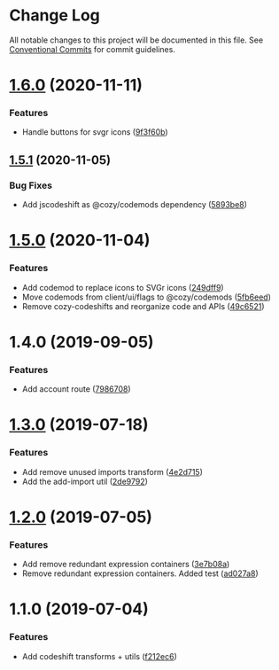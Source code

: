 # Change Log

All notable changes to this project will be documented in this file.
See [Conventional Commits](https://conventionalcommits.org) for commit guidelines.

# [1.6.0](https://github.com/cozy/cozy-libs/compare/@cozy/codemods@1.5.1...@cozy/codemods@1.6.0) (2020-11-11)


### Features

* Handle buttons for svgr icons ([9f3f60b](https://github.com/cozy/cozy-libs/commit/9f3f60b))





## [1.5.1](https://github.com/cozy/cozy-libs/compare/@cozy/codemods@1.5.0...@cozy/codemods@1.5.1) (2020-11-05)


### Bug Fixes

* Add jscodeshift as @cozy/codemods dependency ([5893be8](https://github.com/cozy/cozy-libs/commit/5893be8))





# [1.5.0](https://github.com/cozy/cozy-libs/compare/@cozy/codemods@1.2.2...@cozy/codemods@1.5.0) (2020-11-04)


### Features

* Add codemod to replace icons to SVGr icons ([249dff9](https://github.com/cozy/cozy-libs/commit/249dff9))
* Move codemods from client/ui/flags to @cozy/codemods ([5fb6eed](https://github.com/cozy/cozy-libs/commit/5fb6eed))
* Remove cozy-codeshifts and reorganize code and APIs ([49c6521](https://github.com/cozy/cozy-libs/commit/49c6521))





# 1.4.0 (2019-09-05)


### Features

* Add account route ([7986708](https://github.com/cozy/cozy-libs/commit/7986708))





# [1.3.0](https://github.com/cozy/cozy-libs/compare/cozy-codeshifts@1.2.0...cozy-codeshifts@1.3.0) (2019-07-18)


### Features

* Add remove unused imports transform ([4e2d715](https://github.com/cozy/cozy-libs/commit/4e2d715))
* Add the add-import util ([2de9792](https://github.com/cozy/cozy-libs/commit/2de9792))





# [1.2.0](https://github.com/cozy/cozy-libs/compare/cozy-codeshifts@1.1.0...cozy-codeshifts@1.2.0) (2019-07-05)


### Features

* Add remove redundant expression containers ([3e7b08a](https://github.com/cozy/cozy-libs/commit/3e7b08a))
* Remove redundant expression containers. Added test ([ad027a8](https://github.com/cozy/cozy-libs/commit/ad027a8))





# 1.1.0 (2019-07-04)


### Features

* Add codeshift transforms + utils ([f212ec6](https://github.com/cozy/cozy-libs/commit/f212ec6))
